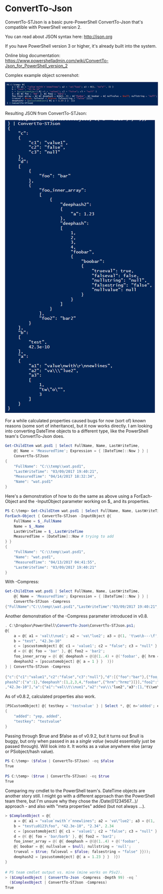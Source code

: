 # ConvertTo-Json

ConvertTo-STJson is a basic pure-PowerShell ConvertTo-Json that's compatible with PowerShell version 2.

You can read about JSON syntax here: http://json.org

If you have PowerShell version 3 or higher, it's already built into the system.

Online blog documentation: https://www.powershelladmin.com/wiki/ConvertTo-Json_for_PowerShell_version_2

Complex example object screenshot:

![alt tag](/ConvertTo-STJson-complex-structure-example2.png)

Resulting JSON from ConvertTo-STJson:

![alt tag](/ConvertTo-STJson-complex-structure-json-output-example2.png)

For a while calculated properties caused bugs for now (sort of) known reasons (some sort of inheritance), but it now works directly. I am looking into converting DateTime objects to a different type, like the PowerShell team's ConvertTo-Json does.

```powershell
Get-ChildItem wat.psd1 | Select FullName, Name, LastWriteTime,
    @{ Name = 'MeasuredTime'; Expression = { [DateTime]::Now } } |
    ConvertTo-STJson
{
    "FullName": "C:\\temp\\wat.psd1",
    "LastWriteTime": "03/09/2017 19:40:21",
    "MeasuredTime": "04/14/2017 18:32:34",
    "Name": "wat.psd1"
}
```

Here's a demonstration of how to do the same as above using a ForEach-Object and the -InputObject parameter working on $_ and its properties.

```powershell
PS C:\temp> Get-ChildItem wat.psd1 | Select FullName, Name, LastWriteTime |
ForEach-Object { ConvertTo-STJson -InputObject @{
    FullName = $_.FullName
    Name = $_.Name
    LastWriteTime = $_.LastWriteTime
    MeasuredTime = [DateTime]::Now # trying to add
} }
{
    "FullName": "C:\\temp\\wat.psd1",
    "Name": "wat.psd1",
    "MeasuredTime": "04/13/2017 04:41:55",
    "LastWriteTime": "03/09/2017 19:40:21"
}
```

With -Compress:

```powershell
Get-ChildItem wat.psd1 | Select FullName, Name, LastWriteTime,
    @{ Name = 'MeasuredTime'; Expression = { [DateTime]::Now } } |
    ConvertTo-STJson -Compress
{"FullName":"C:\\temp\\wat.psd1","LastWriteTime":"03/09/2017 19:40:21","MeasuredTime":"04/14/2017 18:31:20","Name":"wat.psd1"}
```

Another demonstration of the -Compress parameter introduced in v0.8.

```powershell
. C:\Dropbox\PowerShell\ConvertTo-Json\ConvertTo-STJson.ps1;
@{
    a = @{ a1 = 'val\t\nue1'; a2 = 'va\"lue2'; a3 = @(1, 't\wo\b---\f', 3) }
    b = "test", "42.3e-10"
    c = [pscustomobject] @{ c1 = 'value1'; c2 = "false"; c3 = "null" }
    d = @( @{ foo = 'bar' }, @{ foo2 = 'bar2';
    foo_inner_array = @( @{ deephash = @(@(1..4) + @('foobar', @{ hrm = 'hrmz' }));
    deephash2 = [pscustomobject] @{ a = 1 } }  )})
} | ConvertTo-STJson -Compress

{"c":{"c1":"value1","c2":"false","c3":"null"},"d":[{"foo":"bar"},{"foo_inner_array":[{"dee
phash2":{"a":1},"deephash":[1,2,3,4,"foobar",{"hrm":"hrmz"}]}],"foo2":"bar2"}],"b":["test"
,"42.3e-10"],"a":{"a1":"val\\t\\nue1","a2":"va\\\"lue2","a3":[1,"t\\wo\\b---\\f",3]}}
```

As of v0.8.2, calculated properties also work.

```powershell
[PSCustomObject] @{ testkey = 'testvalue' } | Select *, @{ n='added'; e={'yep, added'}} | ConvertTo-STJson
{
    "added": "yep, added",
    "testkey": "testvalue"
}
```

Passing through $true and $false as of v0.9.2, but it turns out $null is buggy, but only when passed in as a _single value_ (would essentially just be passed through). Will look into it. It works as a value anywhere else (array or PSobject/hash value).

```powershell
PS C:\temp> ($false | ConvertTo-STJson) -eq $false
True

PS C:\temp> ($true | ConvertTo-STJson) -eq $true
True
```

Comparing my cmdlet to the PowerShell team's. DateTime objects are another story still. I might go with a different approach than the PowerShell team there, but I'm unsure why they chose the \/Date(01234567...)\/ approach - and also with "meta properties" added (but not always ...).

```powershell
> $ComplexObject = @{
    a = @{ a1 = "value`nwith`r`nnewlines"; a2 = 'va\"lue2'; a3 = @(1, 'tw"o"', 3) }
    b = "test\u0123\foo", "42.3e-10", "2.34", 2.34
    c = [pscustomobject] @{ c1 = 'value1'; c2 = "false"; c3 = "null" }
    d = @( @{ foo = 'bar/barb' }, @{ foo2 = 'bar2';
    foo_inner_array = @( @{ deephash = @(@(1..4) + @('foobar', 
    @{ boobar = @{ nullvalue = $null; nullstring = 'null';
    trueval = $true; falseval = $false; falsestring = "false" }}));
    deephash2 = [pscustomobject] @{ a = 1.23 } }  )})
}

# PS team cmdlet output vs. mine (mine works on PSv2).
> ($ComplexObject | ConvertTo-Json -Compress -Depth 99) -eq `
  ($ComplexObject | ConvertTo-STJson -Compress)
True
```
